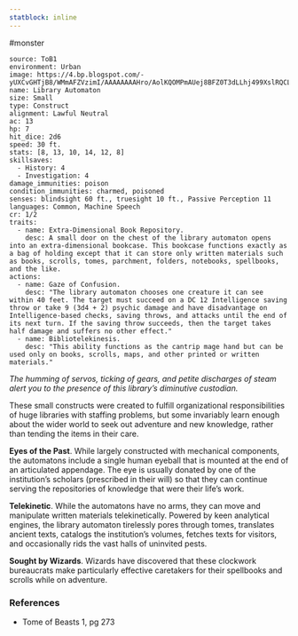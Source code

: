 ```yaml
---
statblock: inline
---
```

 #monster 

```statblock
source: ToB1
environment: Urban
image: https://4.bp.blogspot.com/-yUXCvGHTjB8/WMmAFZVzimI/AAAAAAAAHro/AolKQOMPmAUej8BFZ0T3dLLhj499XslRQCLcB/s1600/Library%2BAutomaton.jpg
name: Library Automaton
size: Small
type: Construct
alignment: Lawful Neutral
ac: 13
hp: 7
hit_dice: 2d6
speed: 30 ft.
stats: [8, 13, 10, 14, 12, 8]
skillsaves:
  - History: 4
  - Investigation: 4
damage_immunities: poison
condition_immunities: charmed, poisoned
senses: blindsight 60 ft., truesight 10 ft., Passive Perception 11
languages: Common, Machine Speech
cr: 1/2
traits:
  - name: Extra-Dimensional Book Repository.
    desc: A small door on the chest of the library automaton opens into an extra‑dimensional bookcase. This bookcase functions exactly as a bag of holding except that it can store only written materials such as books, scrolls, tomes, parchment, folders, notebooks, spellbooks, and the like.
actions:
  - name: Gaze of Confusion.
    desc: "The library automaton chooses one creature it can see within 40 feet. The target must succeed on a DC 12 Intelligence saving throw or take 9 (3d4 + 2) psychic damage and have disadvantage on Intelligence-based checks, saving throws, and attacks until the end of its next turn. If the saving throw succeeds, then the target takes half damage and suffers no other effect."
  - name: Bibliotelekinesis.
    desc: "This ability functions as the cantrip mage hand but can be used only on books, scrolls, maps, and other printed or written materials."
```

_The humming of servos, ticking of gears, and petite discharges of steam alert you to the presence of this library’s diminutive custodian._

These small constructs were created to fulfill organizational responsibilities of huge libraries with staffing problems, but some invariably learn enough about the wider world to seek out adventure and new knowledge, rather than tending the items in their care.

**Eyes of the Past**. While largely constructed with mechanical components, the automatons include a single human eyeball that is mounted at the end of an articulated appendage. The eye is usually donated by one of the institution’s scholars (prescribed in their will) so that they can continue serving the repositories of knowledge that were their life’s work.

**Telekinetic**. While the automatons have no arms, they can move and manipulate written materials telekinetically. Powered by keen analytical engines, the library automaton tirelessly pores through tomes, translates ancient texts, catalogs the institution’s volumes, fetches texts for visitors, and occasionally rids the vast halls of uninvited pests.

**Sought by Wizards**. Wizards have discovered that these clockwork bureaucrats make particularly effective caretakers for their spellbooks and scrolls while on adventure.

### References

* Tome of Beasts 1, pg 273
